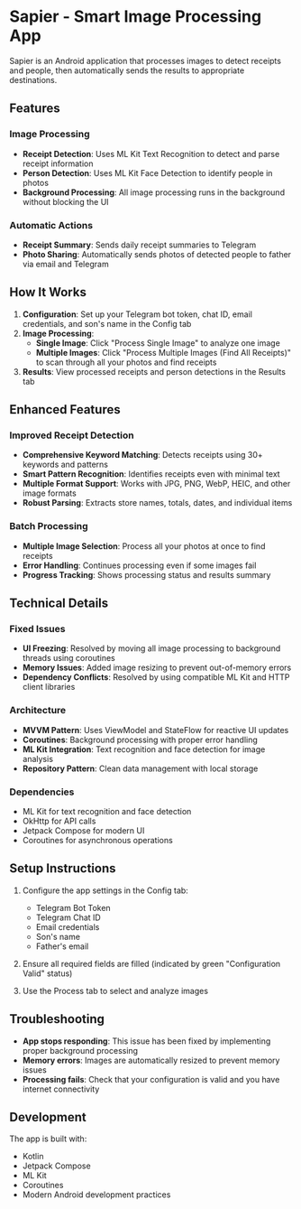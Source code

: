 # Sapier - Smart Image Processing App

Sapier is an Android application that processes images to detect receipts and people, then automatically sends the results to appropriate destinations.

## Features

### Image Processing
- **Receipt Detection**: Uses ML Kit Text Recognition to detect and parse receipt information
- **Person Detection**: Uses ML Kit Face Detection to identify people in photos
- **Background Processing**: All image processing runs in the background without blocking the UI

### Automatic Actions
- **Receipt Summary**: Sends daily receipt summaries to Telegram
- **Photo Sharing**: Automatically sends photos of detected people to father via email and Telegram

## How It Works

1. **Configuration**: Set up your Telegram bot token, chat ID, email credentials, and son's name in the Config tab
2. **Image Processing**: 
   - **Single Image**: Click "Process Single Image" to analyze one image
   - **Multiple Images**: Click "Process Multiple Images (Find All Receipts)" to scan through all your photos and find receipts
3. **Results**: View processed receipts and person detections in the Results tab

## Enhanced Features

### Improved Receipt Detection
- **Comprehensive Keyword Matching**: Detects receipts using 30+ keywords and patterns
- **Smart Pattern Recognition**: Identifies receipts even with minimal text
- **Multiple Format Support**: Works with JPG, PNG, WebP, HEIC, and other image formats
- **Robust Parsing**: Extracts store names, totals, dates, and individual items

### Batch Processing
- **Multiple Image Selection**: Process all your photos at once to find receipts
- **Error Handling**: Continues processing even if some images fail
- **Progress Tracking**: Shows processing status and results summary

## Technical Details

### Fixed Issues
- **UI Freezing**: Resolved by moving all image processing to background threads using coroutines
- **Memory Issues**: Added image resizing to prevent out-of-memory errors
- **Dependency Conflicts**: Resolved by using compatible ML Kit and HTTP client libraries

### Architecture
- **MVVM Pattern**: Uses ViewModel and StateFlow for reactive UI updates
- **Coroutines**: Background processing with proper error handling
- **ML Kit Integration**: Text recognition and face detection for image analysis
- **Repository Pattern**: Clean data management with local storage

### Dependencies
- ML Kit for text recognition and face detection
- OkHttp for API calls
- Jetpack Compose for modern UI
- Coroutines for asynchronous operations

## Setup Instructions

1. Configure the app settings in the Config tab:
   - Telegram Bot Token
   - Telegram Chat ID
   - Email credentials
   - Son's name
   - Father's email

2. Ensure all required fields are filled (indicated by green "Configuration Valid" status)

3. Use the Process tab to select and analyze images

## Troubleshooting

- **App stops responding**: This issue has been fixed by implementing proper background processing
- **Memory errors**: Images are automatically resized to prevent memory issues
- **Processing fails**: Check that your configuration is valid and you have internet connectivity

## Development

The app is built with:
- Kotlin
- Jetpack Compose
- ML Kit
- Coroutines
- Modern Android development practices
